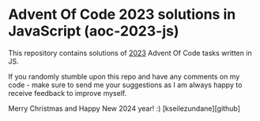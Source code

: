 # Advent Of Code 2023 solutions in JavaScript (aoc-2023-js)

This repository contains solutions of [2023](https://adventofcode.com/2023) Advent Of Code tasks written
in JS.

If you randomly stumble upon this repo and have any comments on my code - 
make sure to send me your suggestions as I am always happy to receive feedback
to improve myself.

Merry Christmas and Happy New 2024 year! :)
[kseilezundane][github]
